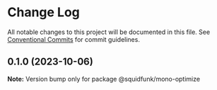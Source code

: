 # Change Log

All notable changes to this project will be documented in this file.
See [Conventional Commits](https://conventionalcommits.org) for commit guidelines.

## 0.1.0 (2023-10-06)

**Note:** Version bump only for package @squidfunk/mono-optimize
